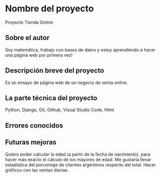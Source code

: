 # Nombre del proyecto

Proyecto Tienda Online

## Sobre el autor

Soy matemática, trabajo con bases de datos y estoy aprendiendo a hacer una página web por primera vez!

## Descripción breve del proyecto

Es un ensayo de página web de un negocio de venta online. 

## La parte técnica del proyecto

Python, Django, Git, Github, Visual Studio Code, Html

## Errores conocidos


## Futuras mejoras

Quiero poder calcular la edad (a partir de la fecha de nacimiento), para hacer más exacto el cálculo de los mayores de edad. 
Me gustaría llevar estadística del porcentaje de clientes argentinos respecto del total. Hacer gráficos con las ventas diarias.